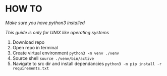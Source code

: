 <h1>HOW TO</h1>

*Make sure you have python3 installed*

*This guide is only for UNIX like operating systems*

1. Download repo
2. Open repo in terminal
3. Create virtual environment
   `python3 -m venv ./venv`
4. Source shell
   `source ./venv/bin/active`
5. Navigate to src dir and install dependancies
   `python3 -m pip install -r requirements.txt`
